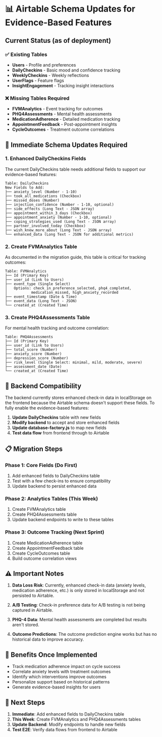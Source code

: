 # 📊 Airtable Schema Updates for Evidence-Based Features

## Current Status (as of deployment)

### ✅ Existing Tables
- **Users** - Profile and preferences
- **DailyCheckins** - Basic mood and confidence tracking
- **WeeklyCheckins** - Weekly reflections
- **UserFlags** - Feature flags
- **InsightEngagement** - Tracking insight interactions

### ❌ Missing Tables Required
- **FVMAnalytics** - Event tracking for outcomes
- **PHQ4Assessments** - Mental health assessments
- **MedicationAdherence** - Detailed medication tracking
- **AppointmentFeedback** - Post-appointment insights
- **CycleOutcomes** - Treatment outcome correlations

## 🚨 Immediate Schema Updates Required

### 1. Enhanced DailyCheckins Fields
The current DailyCheckins table needs additional fields to support our evidence-based features:

```
Table: DailyCheckins
New Fields to Add:
├── anxiety_level (Number - 1-10)
├── took_all_medications (Checkbox)
├── missed_doses (Number)
├── injection_confidence (Number - 1-10, optional)
├── side_effects (Long Text - JSON array)
├── appointment_within_3_days (Checkbox)
├── appointment_anxiety (Number - 1-10, optional)
├── coping_strategies_used (Long Text - JSON array)
├── partner_involved_today (Checkbox)
├── wish_knew_more_about (Long Text - JSON array)
└── enhanced_data (Long Text - JSON for additional metrics)
```

### 2. Create FVMAnalytics Table
As documented in the migration guide, this table is critical for tracking outcomes:

```
Table: FVMAnalytics
├── Id (Primary Key)
├── user_id (Link to Users)
├── event_type (Single Select)
│   Options: check_in_preference_selected, phq4_completed, 
│           medication_missed, high_anxiety_recorded
├── event_timestamp (Date & Time)
├── event_data (Long Text - JSON)
└── created_at (Created Time)
```

### 3. Create PHQ4Assessments Table
For mental health tracking and outcome correlation:

```
Table: PHQ4Assessments
├── Id (Primary Key)
├── user_id (Link to Users)
├── total_score (Number)
├── anxiety_score (Number)
├── depression_score (Number)
├── risk_level (Single Select: minimal, mild, moderate, severe)
├── assessment_date (Date)
└── created_at (Created Time)
```

## 🔄 Backend Compatibility

The backend currently stores enhanced check-in data in localStorage on the frontend because the Airtable schema doesn't support these fields. To fully enable the evidence-based features:

1. **Update DailyCheckins** table with new fields
2. **Modify backend** to accept and store enhanced fields
3. **Update database-factory.js** to map new fields
4. **Test data flow** from frontend through to Airtable

## 📋 Migration Steps

### Phase 1: Core Fields (Do First)
1. Add enhanced fields to DailyCheckins table
2. Test with a few check-ins to ensure compatibility
3. Update backend to persist enhanced data

### Phase 2: Analytics Tables (This Week)
1. Create FVMAnalytics table
2. Create PHQ4Assessments table
3. Update backend endpoints to write to these tables

### Phase 3: Outcome Tracking (Next Sprint)
1. Create MedicationAdherence table
2. Create AppointmentFeedback table
3. Create CycleOutcomes table
4. Build outcome correlation views

## ⚠️ Important Notes

1. **Data Loss Risk**: Currently, enhanced check-in data (anxiety levels, medication adherence, etc.) is only stored in localStorage and not persisted to Airtable.

2. **A/B Testing**: Check-in preference data for A/B testing is not being captured in Airtable.

3. **PHQ-4 Data**: Mental health assessments are completed but results aren't stored.

4. **Outcome Predictions**: The outcome prediction engine works but has no historical data to improve accuracy.

## 🎯 Benefits Once Implemented

- Track medication adherence impact on cycle success
- Correlate anxiety levels with treatment outcomes  
- Identify which interventions improve outcomes
- Personalize support based on historical patterns
- Generate evidence-based insights for users

## 🚀 Next Steps

1. **Immediate**: Add enhanced fields to DailyCheckins table
2. **This Week**: Create FVMAnalytics and PHQ4Assessments tables
3. **Update Backend**: Modify endpoints to handle new fields
4. **Test E2E**: Verify data flows from frontend to Airtable